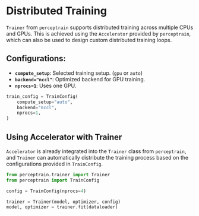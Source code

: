 # Distributed Training

`Trainer` from `perceptrain` supports distributed training across multiple CPUs and GPUs. This is achieved using the `Accelerator` provided by `perceptrain`, which can also be used to design custom distributed training loops. 

## **Configurations:**
- **`compute_setup`**: Selected training setup. (`gpu` or `auto`)
- **`backend="nccl"`**: Optimized backend for GPU training.
- **`nprocs=1`**: Uses one GPU.
```python
train_config = TrainConfig(
    compute_setup="auto",
    backend="nccl",
    nprocs=1,
)
```

## Using Accelerator with Trainer

`Accelerator` is already integrated into the `Trainer` class from `perceptrain`, and `Trainer` can automatically distribute the training process based on the configurations provided in `TrainConfig`.

```python
from perceptrain.trainer import Trainer
from perceptrain import TrainConfig

config = TrainConfig(nprocs=4)

trainer = Trainer(model, optimizer, config)
model, optimizer = trainer.fit(dataloader)
```

&nbsp;

&nbsp;

&nbsp;

&nbsp;
